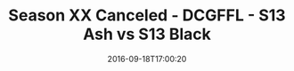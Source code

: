 ---
title: Season XX Canceled - DCGFFL - S13 Ash vs S13 Black
teams-score:
- team: _teams/s13-ash.md
  score:
- team: _teams/s13-black.md
  score: 26
mvp: K. McKinney (Ash); J. Anderson (Black)
game-ball: J. Rowe (Ash); T. Williams (Black)
sportsperson: ''
season: 13
week: 2
date: '2016-09-18T17:00:20'
pageid: season-13-week-2-september-18-2016-4808-vs-4811
---